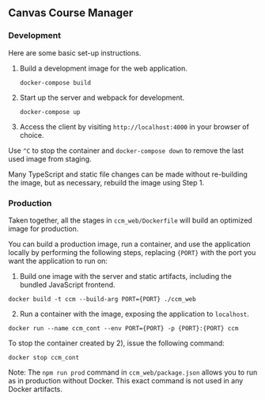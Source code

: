 ## Canvas Course Manager

### Development

Here are some basic set-up instructions.

1. Build a development image for the web application.
    ```
    docker-compose build
    ```

2. Start up the server and webpack for development.
    ```
    docker-compose up
    ```

3. Access the client by visiting `http://localhost:4000` in your browser of choice.

Use `^C` to stop the container and `docker-compose down` to remove the last used image from staging.

Many TypeScript and static file changes can be made without re-building the image,
but as necessary, rebuild the image using Step 1.

### Production

Taken together, all the stages in `ccm_web/Dockerfile` will build an optimized image for production.

You can build a production image, run a container, and use the application locally by performing
the following steps, replacing `{PORT}` with the port you want the application to run on:

1. Build one image with the server and static artifacts, including the bundled JavaScript frontend.

```
docker build -t ccm --build-arg PORT={PORT} ./ccm_web
```

2. Run a container with the image, exposing the application to `localhost`.

```
docker run --name ccm_cont --env PORT={PORT} -p {PORT}:{PORT} ccm
```

To stop the container created by 2), issue the following command:

```
docker stop ccm_cont
```

Note: The `npm run prod` command in `ccm_web/package.json` allows you to run as in production without Docker.
This exact command is not used in any Docker artifacts.

